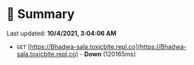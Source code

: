 # 📖 Summary
Last updated: **10/4/2021, 3:04:06 AM**

- `GET` [https://Bhadwa-sala.toxicblte.repl.co](https://Bhadwa-sala.toxicblte.repl.co) - **Down** (120165ms)
